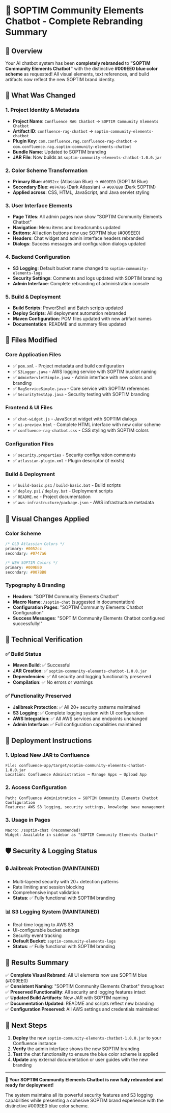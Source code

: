 # 🎨 SOPTIM Community Elements Chatbot - Complete Rebranding Summary

## 🚀 Overview

Your AI chatbot system has been **completely rebranded** to **"SOPTIM Community Elements Chatbot"** with the distinctive **#009EE0 blue color scheme** as requested! All visual elements, text references, and build artifacts now reflect the new SOPTIM brand identity.

## 🔄 What Was Changed

### 1. **Project Identity & Metadata**
- **Project Name**: `Confluence RAG Chatbot` → `SOPTIM Community Elements Chatbot`
- **Artifact ID**: `confluence-rag-chatbot` → `soptim-community-elements-chatbot`
- **Plugin Key**: `com.confluence.rag.confluence-rag-chatbot` → `com.confluence.rag.soptim-community-elements-chatbot`
- **Bundle Name**: Updated to SOPTIM branding
- **JAR File**: Now builds as `soptim-community-elements-chatbot-1.0.0.jar`

### 2. **Color Scheme Transformation**
- **Primary Blue**: `#0052cc` (Atlassian Blue) → `#009EE0` (SOPTIM Blue)
- **Secondary Blue**: `#0747a6` (Dark Atlassian) → `#007BB8` (Dark SOPTIM)
- **Applied across**: CSS, HTML, JavaScript, and Java servlet styling

### 3. **User Interface Elements**
- **Page Titles**: All admin pages now show "SOPTIM Community Elements Chatbot"
- **Navigation**: Menu items and breadcrumbs updated
- **Buttons**: All action buttons now use SOPTIM blue (#009EE0)
- **Headers**: Chat widget and admin interface headers rebranded
- **Dialogs**: Success messages and configuration dialogs updated

### 4. **Backend Configuration**
- **S3 Logging**: Default bucket name changed to `soptim-community-elements-logs`
- **Security Settings**: Comments and logs updated with SOPTIM branding
- **Admin Interface**: Complete rebranding of administration console

### 5. **Build & Deployment**
- **Build Scripts**: PowerShell and Batch scripts updated
- **Deploy Scripts**: All deployment automation rebranded
- **Maven Configuration**: POM files updated with new artifact names
- **Documentation**: README and summary files updated

## 📁 Files Modified

### Core Application Files
- ✅ `pom.xml` - Project metadata and build configuration
- ✅ `S3Logger.java` - AWS logging service with SOPTIM bucket naming
- ✅ `AdminServletSimple.java` - Admin interface with new colors and branding
- ✅ `RagServiceSimple.java` - Core service with SOPTIM references
- ✅ `SecurityTestApp.java` - Security testing with SOPTIM branding

### Frontend & UI Files
- ✅ `chat-widget.js` - JavaScript widget with SOPTIM dialogs
- ✅ `ui-preview.html` - Complete HTML interface with new color scheme
- ✅ `confluence-rag-chatbot.css` - CSS styling with SOPTIM colors

### Configuration Files
- ✅ `security.properties` - Security configuration comments
- ✅ `atlassian-plugin.xml` - Plugin descriptor (if exists)

### Build & Deployment
- ✅ `build-basic.ps1` / `build-basic.bat` - Build scripts
- ✅ `deploy.ps1` / `deploy.bat` - Deployment scripts
- ✅ `README.md` - Project documentation
- ✅ `aws-infrastructure/package.json` - AWS infrastructure metadata

## 🎨 Visual Changes Applied

### Color Scheme
```css
/* OLD Atlassian Colors */
primary: #0052cc
secondary: #0747a6

/* NEW SOPTIM Colors */
primary: #009EE0
secondary: #007BB8
```

### Typography & Branding
- **Headers**: "SOPTIM Community Elements Chatbot"
- **Macro Name**: `/soptim-chat` (suggested in documentation)
- **Configuration Pages**: "SOPTIM Community Elements Chatbot Configuration"
- **Success Messages**: "SOPTIM Community Elements Chatbot configured successfully!"

## 🔧 Technical Verification

### ✅ Build Status
- **Maven Build**: ✅ Successful
- **JAR Creation**: ✅ `soptim-community-elements-chatbot-1.0.0.jar`
- **Dependencies**: ✅ All security and logging functionality preserved
- **Compilation**: ✅ No errors or warnings

### ✅ Functionality Preserved
- **Jailbreak Protection**: ✅ All 20+ security patterns maintained
- **S3 Logging**: ✅ Complete logging system with UI configuration
- **AWS Integration**: ✅ All AWS services and endpoints unchanged
- **Admin Interface**: ✅ Full configuration capabilities maintained

## 🚀 Deployment Instructions

### 1. **Upload New JAR to Confluence**
```
File: confluence-app/target/soptim-community-elements-chatbot-1.0.0.jar
Location: Confluence Administration → Manage Apps → Upload App
```

### 2. **Access Configuration**
```
Path: Confluence Administration → SOPTIM Community Elements Chatbot Configuration
Features: AWS S3 logging, security settings, knowledge base management
```

### 3. **Usage in Pages**
```
Macro: /soptim-chat (recommended)
Widget: Available in sidebar as "SOPTIM Community Elements Chatbot"
```

## 🛡️ Security & Logging Status

### 🔒 **Jailbreak Protection** (MAINTAINED)
- Multi-layered security with 20+ detection patterns
- Rate limiting and session blocking
- Comprehensive input validation
- **Status**: ✅ Fully functional with SOPTIM branding

### 📊 **S3 Logging System** (MAINTAINED)
- Real-time logging to AWS S3
- UI-configurable bucket settings
- Security event tracking
- **Default Bucket**: `soptim-community-elements-logs`
- **Status**: ✅ Fully functional with SOPTIM branding

## 🎯 Results Summary

✅ **Complete Visual Rebrand**: All UI elements now use SOPTIM blue (#009EE0)  
✅ **Consistent Naming**: "SOPTIM Community Elements Chatbot" throughout  
✅ **Preserved Functionality**: All security and logging features intact  
✅ **Updated Build Artifacts**: New JAR with SOPTIM naming  
✅ **Documentation Updated**: README and scripts reflect new branding  
✅ **Configuration Preserved**: All AWS settings and credentials maintained  

## 🔄 Next Steps

1. **Deploy** the new `soptim-community-elements-chatbot-1.0.0.jar` to your Confluence instance
2. **Verify** the admin interface shows the new SOPTIM branding
3. **Test** the chat functionality to ensure the blue color scheme is applied
4. **Update** any external documentation or user guides with the new branding

---

**🎉 Your SOPTIM Community Elements Chatbot is now fully rebranded and ready for deployment!**

The system maintains all its powerful security features and S3 logging capabilities while presenting a cohesive SOPTIM brand experience with the distinctive #009EE0 blue color scheme.
